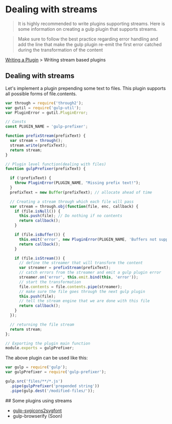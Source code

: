 # Dealing with streams

> It is highly recommended to write plugins supporting streams. Here is some information on creating a gulp plugin that supports streams.

> Make sure to follow the best practice regarding error handling and add the line that make the gulp plugin re-emit the first error catched during the transformation of the content

[Writing a Plugin](README.md) > Writing stream based plugins

## Dealing with streams

Let's implement a plugin prepending some text to files. This plugin supports all possible forms of file.contents.

```js
var through = require('through2');
var gutil = require('gulp-util');
var PluginError = gutil.PluginError;

// Consts
const PLUGIN_NAME = 'gulp-prefixer';

function prefixStream(prefixText) {
  var stream = through();
  stream.write(prefixText);
  return stream;
}

// Plugin level function(dealing with files)
function gulpPrefixer(prefixText) {

  if (!prefixText) {
    throw PluginError(PLUGIN_NAME, "Missing prefix text!");
  }
  prefixText = new Buffer(prefixText); // allocate ahead of time

  // Creating a stream through which each file will pass
  var stream = through.obj(function(file, enc, callback) {
    if (file.isNull()) {
      this.push(file); // Do nothing if no contents
      return callback();
    }

    if (file.isBuffer()) {
      this.emit('error', new PluginError(PLUGIN_NAME, 'Buffers not supported!'));
      return callback();
    }

    if (file.isStream()) {
      // define the streamer that will transform the content
      var streamer = prefixStream(prefixText);
      // catch errors from the streamer and emit a gulp plugin error
      streamer.on('error', this.emit.bind(this, 'error'));
      // start the transformation
      file.contents = file.contents.pipe(streamer);
      // make sure the file goes through the next gulp plugin
      this.push(file);
      // tell the stream engine that we are done with this file
      return callback();
    }
  });

  // returning the file stream
  return stream;
};

// Exporting the plugin main function
module.exports = gulpPrefixer;
```

The above plugin can be used like this:

```js
var gulp = require('gulp');
var gulpPrefixer = require('gulp-prefixer');

gulp.src('files/**/*.js')
  .pipe(gulpPrefixer('prepended string'))
  .pipe(gulp.dest('/modified-files/'));
```

## Some plugins using streams

* [gulp-svgicons2svgfont](https://github.com/nfroidure/gulp-svgiconstosvgfont)
* gulp-browserify (Soon)
